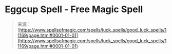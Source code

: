 <!--yml
category: 未分类
date: 2024-06-12 18:48:13
-->

# Eggcup Spell - Free Magic Spell

> 来源：[https://www.spellsofmagic.com/spells/luck_spells/good_luck_spells/11169/page.html#0001-01-01](https://www.spellsofmagic.com/spells/luck_spells/good_luck_spells/11169/page.html#0001-01-01)